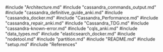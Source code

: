 #include "Architecture.md"
#include "cassandra_commands_output.md"
#include "cassandra_definitive_guide_anki.md"
#include "cassandra_docker.md"
#include "Cassandra_Performance.md"
#include "cassandra_repair_anki.md"
#include "Cassandra_TDG.md"
#include "cassandra-known-error.md"
#include "cqls_anki.md"
#include "data_types.md"
#include "elasticsearch_docker.md"
#include "nodetool.md"
#include "partition.md"
#include "README.md"
#include "setup.md"
#include "References"